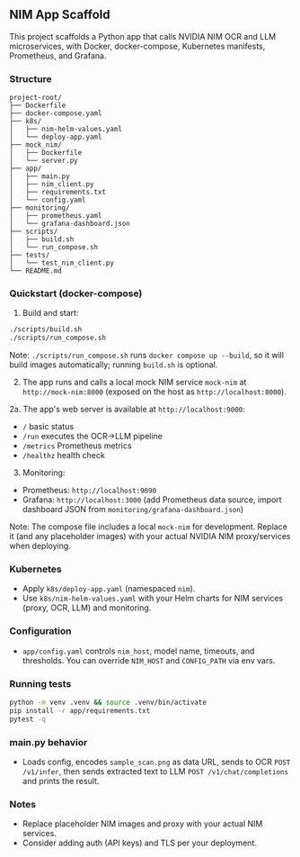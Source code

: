 ## NIM App Scaffold

This project scaffolds a Python app that calls NVIDIA NIM OCR and LLM microservices, with Docker, docker-compose, Kubernetes manifests, Prometheus, and Grafana.

### Structure

```
project-root/
├── Dockerfile
├── docker-compose.yaml
├── k8s/
│   ├── nim-helm-values.yaml
│   └── deploy-app.yaml
├── mock_nim/
│   ├── Dockerfile
│   └── server.py
├── app/
│   ├── main.py
│   ├── nim_client.py
│   ├── requirements.txt
│   └── config.yaml
├── monitoring/
│   ├── prometheus.yaml
│   └── grafana-dashboard.json
├── scripts/
│   ├── build.sh
│   └── run_compose.sh
├── tests/
│   └── test_nim_client.py
└── README.md
```

### Quickstart (docker-compose)

1. Build and start:
```bash
./scripts/build.sh
./scripts/run_compose.sh
```

Note: `./scripts/run_compose.sh` runs `docker compose up --build`, so it will build images automatically; running `build.sh` is optional.

2. The app runs and calls a local mock NIM service `mock-nim` at `http://mock-nim:8000` (exposed on the host as `http://localhost:8000`).

2a. The app's web server is available at `http://localhost:9000`:
- `/` basic status
- `/run` executes the OCR→LLM pipeline
- `/metrics` Prometheus metrics
- `/healthz` health check

3. Monitoring:
- Prometheus: `http://localhost:9090`
- Grafana: `http://localhost:3000` (add Prometheus data source, import dashboard JSON from `monitoring/grafana-dashboard.json`)

Note: The compose file includes a local `mock-nim` for development. Replace it (and any placeholder images) with your actual NVIDIA NIM proxy/services when deploying.

### Kubernetes

- Apply `k8s/deploy-app.yaml` (namespaced `nim`).
- Use `k8s/nim-helm-values.yaml` with your Helm charts for NIM services (proxy, OCR, LLM) and monitoring.

### Configuration

- `app/config.yaml` controls `nim_host`, model name, timeouts, and thresholds. You can override `NIM_HOST` and `CONFIG_PATH` via env vars.

### Running tests

```bash
python -m venv .venv && source .venv/bin/activate
pip install -r app/requirements.txt
pytest -q
```

### main.py behavior

- Loads config, encodes `sample_scan.png` as data URL, sends to OCR `POST /v1/infer`, then sends extracted text to LLM `POST /v1/chat/completions` and prints the result.

### Notes

- Replace placeholder NIM images and proxy with your actual NIM services.
- Consider adding auth (API keys) and TLS per your deployment.


